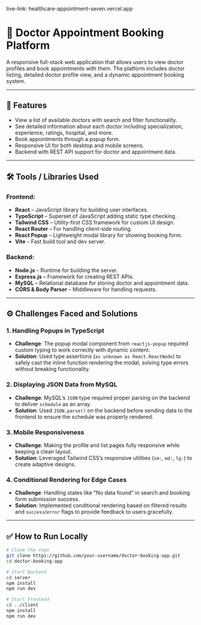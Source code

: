 live-link: healthcare-appointment-seven.vercel.app

# 🏥 Doctor Appointment Booking Platform

A responsive full-stack web application that allows users to view doctor profiles and book appointments with them. The platform includes doctor listing, detailed doctor profile view, and a dynamic appointment booking system.

---

## 🚀 Features

- View a list of available doctors with search and filter functionality.
- See detailed information about each doctor including specialization, experience, ratings, hospital, and more.
- Book appointments through a popup form.
- Responsive UI for both desktop and mobile screens.
- Backend with REST API support for doctor and appointment data.

---

## 🛠️ Tools / Libraries Used

### Frontend:

- **React** – JavaScript library for building user interfaces.
- **TypeScript** – Superset of JavaScript adding static type checking.
- **Tailwind CSS** – Utility-first CSS framework for custom UI design.
- **React Router** – For handling client-side routing.
- **React Popup** – Lightweight modal library for showing booking form.
- **Vite** – Fast build tool and dev server.

### Backend:

- **Node.js** – Runtime for building the server.
- **Express.js** – Framework for creating REST APIs.
- **MySQL** – Relational database for storing doctor and appointment data.
- **CORS & Body Parser** – Middleware for handling requests.

---

## ⚙️ Challenges Faced and Solutions

### 1. **Handling Popups in TypeScript**

- **Challenge**: The popup modal component from `reactjs-popup` required custom typing to work correctly with dynamic content.
- **Solution**: Used type assertions (`as unknown as React.ReactNode`) to safely cast the inline function rendering the modal, solving type errors without breaking functionality.

### 2. **Displaying JSON Data from MySQL**

- **Challenge**: MySQL’s `JSON` type required proper parsing on the backend to deliver `schedule` as an array.
- **Solution**: Used `JSON.parse()` on the backend before sending data to the frontend to ensure the schedule was properly rendered.

### 3. **Mobile Responsiveness**

- **Challenge**: Making the profile and list pages fully responsive while keeping a clean layout.
- **Solution**: Leveraged Tailwind CSS’s responsive utilities (`sm:`, `md:`, `lg:`) to create adaptive designs.

### 4. **Conditional Rendering for Edge Cases**

- **Challenge**: Handling states like "No data found" in search and booking form submission success.
- **Solution**: Implemented conditional rendering based on filtered results and `success`/`error` flags to provide feedback to users gracefully.

---

## ✅ How to Run Locally

```bash
# Clone the repo
git clone https://github.com/your-username/doctor-booking-app.git
cd doctor-booking-app

# Start Backend
cd server
npm install
npm run dev

# Start Frontend
cd ../client
npm install
npm run dev
```
